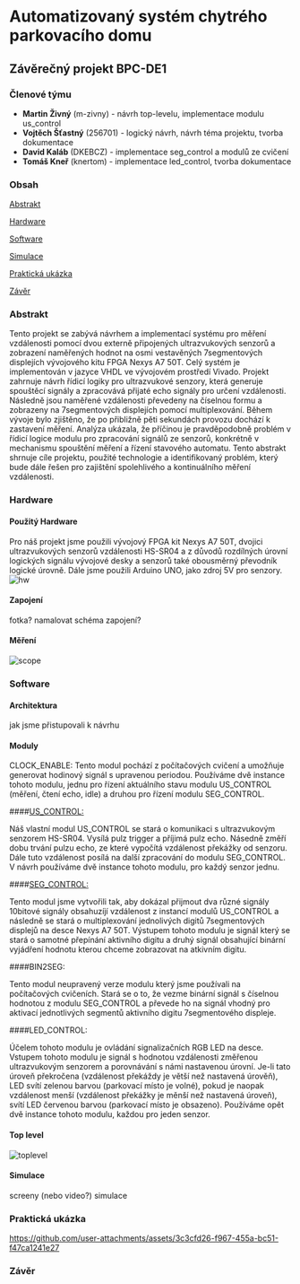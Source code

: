 # Automatizovaný systém chytrého parkovacího domu
## Závěrečný projekt BPC-DE1

### Členové týmu
* **Martin Živný** (m-zivny) - návrh top-levelu, implementace modulu us_control
* **Vojtěch Šťastný** (256701) - logický návrh, návrh téma projektu, tvorba dokumentace
* **David Kaláb** (DKEBCZ) - implementace seg_control a modulů ze cvičení  
* **Tomáš Kneř** (knertom) - implementace led_control, tvorba dokumentace

### Obsah
[Abstrakt](#Abstrakt)

[Hardware](#Hardware)

[Software](#Software)

[Simulace](#Simulace)

[Praktická ukázka](#Praktická-ukázka)

[Závěr](#Závěr)



### Abstrakt
Tento projekt se zabývá návrhem a implementací systému pro měření vzdálenosti pomocí dvou externě připojených ultrazvukových senzorů a zobrazení naměřených hodnot na osmi vestavěných 7segmentových displejích vývojového kitu FPGA Nexys A7 50T. Celý systém je implementován v jazyce VHDL ve vývojovém prostředí Vivado. Projekt zahrnuje návrh řídicí logiky pro ultrazvukové senzory, která generuje spouštěcí signály a zpracovává přijaté echo signály pro určení vzdálenosti. Následně jsou naměřené vzdálenosti převedeny na číselnou formu a zobrazeny na 7segmentových displejích pomocí multiplexování. Během vývoje bylo zjištěno, že po přibližně pěti sekundách provozu dochází k zastavení měření. Analýza ukázala, že příčinou je pravděpodobně problém v řídicí logice modulu pro zpracování signálů ze senzorů, konkrétně v mechanismu spouštění měření a řízení stavového automatu. Tento abstrakt shrnuje cíle projektu, použité technologie a identifikovaný problém, který bude dále řešen pro zajištění spolehlivého a kontinuálního měření vzdálenosti.

### Hardware
#### Použitý Hardware
Pro náš projekt jsme použili vývojový FPGA kit Nexys A7 50T, dvojici ultrazvukových senzorů vzdálenosti HS-SR04 a z důvodů rozdílných úrovní logických signálu vývojové desky a senzorů také obousměrný převodník logické úrovně. Dále jsme použili Arduino UNO, jako zdroj 5V pro senzory.
![hw](https://github.com/user-attachments/assets/ea75325f-01d0-4f6b-a881-0d444ac850b0)

#### Zapojení
fotka? namalovat schéma zapojení?

#### Měření
![scope](https://github.com/user-attachments/assets/62840a5c-8e9b-4ab0-b882-ae49c31bd4ba)

### Software
#### Architektura
jak jsme přistupovali k návrhu

#### Moduly
CLOCK_ENABLE:
Tento modul pochází z počítačových cvičení a umožňuje generovat hodinový signál s upravenou periodou. Používáme dvě instance tohoto modulu, jednu pro řízení aktuálního stavu modulu US_CONTROL (měření, čtení echo, idle) a druhou pro řízení modulu SEG_CONTROL.

####[US_CONTROL:](https://github.com/m-zivny/DE1-Projekt/blob/main/source/us_control.vhd)

Náš vlastní modul US_CONTROL se stará o komunikaci s ultrazvukovým senzorem HS-SR04. Vysílá pulz trigger a příjimá pulz echo. Násedně změří dobu trvání pulzu echo, ze které vypočítá vzdálenost překážky od senzoru. Dále tuto vzdálenost posílá na další zpracování do modulu SEG_CONTROL. V návrh používáme dvě instance tohoto modulu, pro každý senzor jednu.

####[SEG_CONTROL:](https://github.com/m-zivny/DE1-Projekt/blob/main/source/us_control.vhd)

Tento modul jsme vytvořili tak, aby dokázal přijmout dva různé signály 10bitové signály obsahuzíjí vzdálenost z instancí modulů US_CONTROL a následně se stará o multiplexování jednolivých digitů 7segmentových displejů na desce Nexys A7 50T. Výstupem tohoto modulu je signál který se stará o samotné přepínání aktivního digitu a druhý signál obsahující binární vyjádření hodnotu kterou chceme zobrazovat na atkivním digitu. 

####BIN2SEG:

Tento modul neupravený verze modulu který jsme používali na počítačových cvičeních. Stará se o to, že vezme binární signál s číselnou hodnotou z modulu SEG_CONTROL a převede ho na signál vhodný pro aktivací jednotlivých segmentů aktivního digitu 7segmentového displeje. 

####LED_CONTROL:

Účelem tohoto modulu je ovládání signalizačních RGB LED na desce. Vstupem tohoto modulu je signál s hodnotou vzdálenosti změřenou ultrazvukovým senzorem a porovnávání s námi nastavenou úrovní. Je-li tato úroveň překročena (vzdálenost překáždy je větší než nastavená úrověň), LED svítí zelenou barvou (parkovací místo je volné), pokud je naopak vzdálenost menší (vzdálenost překážky je měnší než nastavená úroveň), svítí LED červenou barvou (parkovací místo je obsazeno). Používáme opět dvě instance tohoto modulu, každou pro jeden senzor.


#### Top level
![toplevel](https://github.com/user-attachments/assets/3f0d52c3-7c77-478b-8962-de6d3ec8b30f)




#### Simulace
screeny (nebo video?) simulace

### Praktická ukázka
https://github.com/user-attachments/assets/3c3cfd26-f967-455a-bc51-f47ca1241e27


### Závěr
